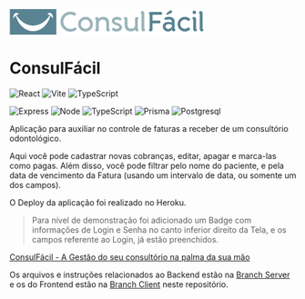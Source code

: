 [![LOGO](img/logo.png)](https://consulfacilapp.herokuapp.com/)
# ConsulFácil
![React](https://img.shields.io/badge/React-20232A?style=for-the-badge&logo=react&logoColor=61DAFB) ![Vite](https://img.shields.io/badge/Vite-B73BFE?style=for-the-badge&logo=vite&logoColor=FFD62E) ![TypeScript](https://img.shields.io/badge/TypeScript-007ACC?style=for-the-badge&logo=typescript&logoColor=white)

![Express](https://img.shields.io/badge/Express.js-000000?style=for-the-badge&logo=express&logoColor=white) ![Node](https://img.shields.io/badge/Node.js-339933?style=for-the-badge&logo=nodedotjs&logoColor=white) ![TypeScript](https://img.shields.io/badge/TypeScript-007ACC?style=for-the-badge&logo=typescript&logoColor=white) ![Prisma](https://img.shields.io/badge/Prisma-3982CE?style=for-the-badge&logo=Prisma&logoColor=white) ![Postgresql](https://img.shields.io/badge/PostgreSQL-316192?style=for-the-badge&logo=postgresql&logoColor=white)

Aplicação para auxiliar no controle de faturas a receber de um consultório odontológico.

Aqui você pode cadastrar novas cobranças, editar, apagar e marca-las como pagas.  Além disso, você pode filtrar pelo nome do paciente, e pela data de vencimento da Fatura (usando um intervalo de data, ou somente um dos campos).

O Deploy da aplicação foi realizado no Heroku.

> Para nível de demonstração foi adicionado um Badge com informações de Login e Senha no canto inferior direito da Tela, e os campos referente ao Login, já estão preenchidos.
>

[ConsulFácil - A Gestão do seu consultório na palma da sua mão](https://consulfacilapp.herokuapp.com/)

Os arquivos e instruções relacionados ao Backend estão na [Branch Server](https://github.com/mateusturola/consulFacil/tree/server) e os do Frontend estão na [Branch Client](https://github.com/mateusturola/consulFacil/tree/client) neste repositório.
